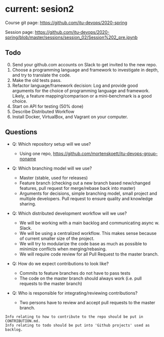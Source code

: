 # current: sesion2

Course git page: https://github.com/itu-devops/2020-spring

Session page: https://github.com/itu-devops/2020-spring/blob/master/sessions/session_02/Session%202_pre.ipynb

## Todo
0) Send your github.com accounts on Slack to get invited to the new repo.
1) Choose a programming language and framework to investigate in depth, and try to translate the code.
2) Make the old tests pass.
3) Refactor language/framework decision: Log and provide good arguments for the choice of programming language and framework. Likely, a feature mapping/comparison or a mini-benchmark is a good choice.
4) Start on API for testing (50% done)
5) Describe Distributed Workflow
6) Install Docker, VirtualBox, and Vagrant on your computer.
  
  
## Questions

- Q: Which repository setup will we use?
  - Using one repo, https://github.com/mortenskoett/itu-devops-group-noname
- Q: Which branching model will we use?
  - Master (stable, used for releases)
  - Feature branch (checking out a new branch based new/changed features, pull request for merge/rebase back into master)
  - Arguments for decisions, simple branching model, small project and multiple developers. Pull request to ensure quality and knowledge sharing.

- Q: Which distributed development workflow will we use?
  - We will be working with a main backlog and communicating async w. Slack.
  - We will be using a centralized workflow. This makes sense because of current smaller size of the project.
  - We will try to modularize the code base as much as possible to minimize conflicts when merging/rebasing.
  - We will require code review for all Pull Request to the master branch.
  
- Q: How do we expect contributions to look like?
  - Commits to feature branches do not have to pass tests
  - The code on the master branch should always work (i.e. pull requests to the master branch)
  
- Q: Who is responsible for integrating/reviewing contributions?
  - Two persons have to review and accept pull requests to the master branch.

```
Info relating to how to contribute to the repo should be put in CONTRIBUTION.md.
Info relating to todo should be put into 'Github projects' used as backlog.
```
